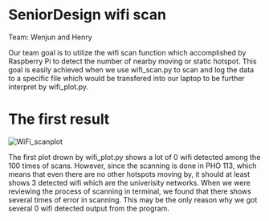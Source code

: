 # SeniorDesign wifi scan
Team: Wenjun and Henry


 Our team goal is to utilize the wifi scan function which accomplished by Raspberry Pi to detect the number of nearby moving or static hotspot.
 This goal is easily achieved when we use wifi_scan.py to scan and log the data to a specific file which would be transfered into our laptop to be further interpret by wifi_plot.py.

# The first result
![WiFi_scanplot](https://user-images.githubusercontent.com/90300850/133684543-3403f49a-d87a-4e7d-8dc3-6a76167ca396.png)

 The first plot drown by wifi_plot.py shows a lot of 0 wifi detected among the 100 times of scans. However, since the scanning is done in PHO 113, which means that even there are no other hotspots moving by, it should at least shows 3 detected wifi which are the univerisity networks. When we were reviewing the process of scanning in terminal, we found that there shows several times of error in scanning. This may be the only reason why we got several  0 wifi detected output from the program.
